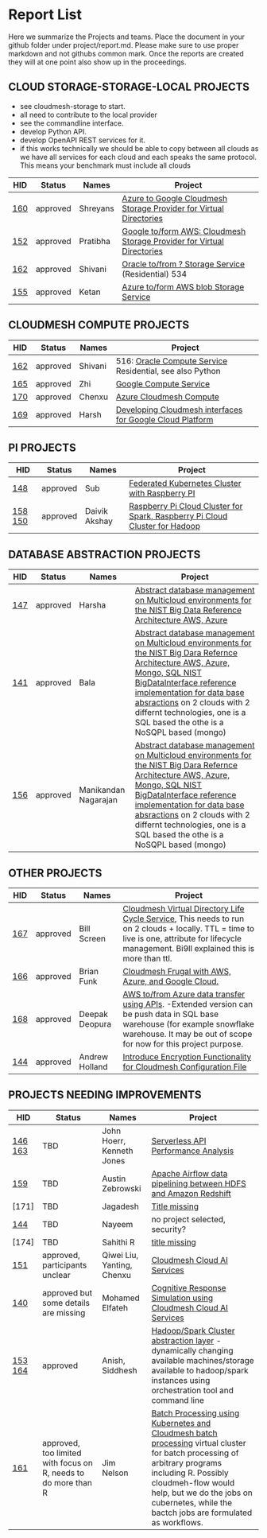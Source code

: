 # Report List

Here we summarize the Projects and teams. Place the document in your
github folder under project/report.md. Please make sure to use proper
markdown and not githubs common mark. Once the reports are created they
will at one point also show up in the proceedings.

## CLOUD STORAGE-STORAGE-LOCAL PROJECTS

* see cloudmesh-storage to start. 
* all need to contribute to the local provider
* see the commandline interface.
* develop Python API.
* develop OpenAPI REST services for it.
* if this works technically we should be able to copy between all clouds as we have 
  all services for each cloud and each speaks the same protocol. This means your benchmark must include all clouds


| HID	| Status |	Names |	Project| 
|-|--|---|---------------|
| [160] | approved |	Shreyans |	[Azure to Google Cloudmesh Storage Provider for Virtual Directories](https://github.com/cloudmesh-community/fa19-516-160/blob/master/project/report.md) |
| [152] | approved | Pratibha	| [Google to/form AWS: Cloudmesh Storage Provider for Virtual Directories](https://github.com/cloudmesh-community/fa19-516-152/blob/master/project/report.md) | 
| [162]	| approved | Shivani | [Oracle to/from ? Storage Service](https://github.com/cloudmesh-community/fa19-516-162/blob/master/project/report.md) (Residential) 534|
| [155]	| approved | Ketan	| [Azure to/form AWS blob Storage Service](https://github.com/cloudmesh-community/fa19-516-155/blob/master/project/report.md)  |

[140]: https://github.com/cloudmesh-community/fa19-516-140
[141]: https://github.com/cloudmesh-community/fa19-516-141
[142]: https://github.com/cloudmesh-community/fa19-516-142
[143]: https://github.com/cloudmesh-community/fa19-516-143
[144]: https://github.com/cloudmesh-community/fa19-516-144
[145]: https://github.com/cloudmesh-community/fa19-516-145
[146]: https://github.com/cloudmesh-community/fa19-516-146
[147]: https://github.com/cloudmesh-community/fa19-516-147
[148]: https://github.com/cloudmesh-community/fa19-516-148
[149]: https://github.com/cloudmesh-community/fa19-516-149
[150]: https://github.com/cloudmesh-community/fa19-516-150
[151]: https://github.com/cloudmesh-community/fa19-516-151
[152]: https://github.com/cloudmesh-community/fa19-516-152
[153]: https://github.com/cloudmesh-community/fa19-516-153
[154]: https://github.com/cloudmesh-community/fa19-516-154
[155]: https://github.com/cloudmesh-community/fa19-516-155
[156]: https://github.com/cloudmesh-community/fa19-516-156
[157]: https://github.com/cloudmesh-community/fa19-516-157
[158]: https://github.com/cloudmesh-community/fa19-516-158
[159]: https://github.com/cloudmesh-community/fa19-516-159
[160]: https://github.com/cloudmesh-community/fa19-516-160
[161]: https://github.com/cloudmesh-community/fa19-516-161
[162]: https://github.com/cloudmesh-community/fa19-516-162
[163]: https://github.com/cloudmesh-community/fa19-516-163
[164]: https://github.com/cloudmesh-community/fa19-516-164
[165]: https://github.com/cloudmesh-community/fa19-516-165
[166]: https://github.com/cloudmesh-community/fa19-516-166
[167]: https://github.com/cloudmesh-community/fa19-516-167
[168]: https://github.com/cloudmesh-community/fa19-516-168
[169]: https://github.com/cloudmesh-community/fa19-516-169
[170]: https://github.com/cloudmesh-community/fa19-516-170


## CLOUDMESH COMPUTE PROJECTS

| HID	| Status |	Names |	Project| 
|-|--|---|---------------|
| [162]	| approved	| Shivani | 516: [Oracle Compute Service]((https://github.com/cloudmesh-community/fa19-516-162/blob/master/project/report.md)) Residential, see also Python |
| [165]	| approved	| Zhi	  | [Google Compute Service](https://github.com/cloudmesh-community/fa19-516-165/blob/master/project/report.md) |
| [170]	| approved	| Chenxu  |	[Azure Cloudmesh Compute](https://github.com/cloudmesh-community/fa19-516-170/blob/master/project/report.md) |
| [169]	| approved	| Harsh	  | [Developing Cloudmesh interfaces for Google Cloud Platform](https://github.com/cloudmesh-community/fa19-516-169/blob/master/project/report.md) |

## PI PROJECTS

| HID	| Status |	Names |	Project| 
|-|--|---|---------------|
| [148]	| approved |	Sub|	[Federated Kubernetes Cluster with Raspberry PI](https://github.com/cloudmesh-community/fa19-516-148/blob/master/project/report.md) |
| [158] [150]	| approved	| Daivik Akshay	| [Raspberry Pi Cloud Cluster for Spark, Raspberry Pi Cloud Cluster for Hadoop](https://github.com/cloudmesh-community/fa19-516-158/blob/master/project/report.md) |

## DATABASE ABSTRACTION PROJECTS
 
| HID	| Status |	Names |	Project| 
|-|--|---|---------------|
| [147]	| approved	| Harsha	| [Abstract database management on Multicloud environments for the NIST Big Data Reference Architecture AWS, Azure](https://github.com/cloudmesh-community/fa19-516-147/blob/master/project/report.md) |
| [141] | approved| 	Bala	| [Abstract database management on Multicloud environments for the NIST Big Dara Refernce Architecture AWS, Azure, Mongo, SQL NIST BigDataInterface reference implementation for data base absractions](https://github.com/cloudmesh-community/fa19-516-141/blob/master/project/report.md) on 2 clouds with 2 differnt technologies, one is a SQL based the othe is a NoSQPL based (mongo) |
| [156] | approved| 	Manikandan Nagarajan	| [Abstract database management on Multicloud environments for the NIST Big Dara Refernce Architecture AWS, Azure, Mongo, SQL NIST BigDataInterface reference implementation for data base absractions](https://github.com/cloudmesh-community/fa19-516-156/blob/master/project/report.md) on 2 clouds with 2 differnt technologies, one is a SQL based the othe is a NoSQPL based (mongo) |

## OTHER PROJECTS

| HID	| Status |	Names |	Project| 
|-|--|---|---------------|
| [167] | approved | Bill Screen	| [Cloudmesh Virtual Directory Life Cycle Service](https://github.com/cloudmesh-community/fa19-516-167/blob/master/project/report.md), This needs to run on 2 clouds + locally.  TTL = time to live is one, attribute for lifecycle management. Bi9ll explained this is more than ttl. |
| [166] | approved | Brian Funk	| [Cloudmesh Frugal with AWS, Azure, and Google Cloud.](https://github.com/cloudmesh-community/fa19-516-166/blob/master/project/report.md) |
| [168]	| approved | Deepak Deopura | [AWS to/from Azure data transfer using APIs](https://github.com/cloudmesh-community/fa19-516-168/blob/master/project/report.md). -Extended version can be push data in SQL base warehouse (for example snowflake warehouse. It may be out of scope for now for this project purpose. |
| [144] | approved	| Andrew Holland | [Introduce Encryption Functionality for Cloudmesh Configuration File](https://github.com/cloudmesh-community/fa19-516-144/blob/master/project/report.md) |

## PROJECTS NEEDING IMPROVEMENTS

| HID	| Status |	Names |	Project| 
|-|--|---|---------------|
| [146] [163](https://github.com/cloudmesh-community/fa19-516-163/blob/master/project/report.md) | TBD | John Hoerr, Kenneth Jones| [Serverless API Performance Analysis](https://github.com/cloudmesh-community/fa19-516-146/blob/master/project/report.md) |
| [159] | TBD | Austin Zebrowski | [Apache Airflow data pipelining between HDFS and Amazon Redshift](https://github.com/cloudmesh-community/fa19-516-159/blob/master/project/report.md) |
| [171] | TBD	| Jagadesh	| [Title missing](https://github.com/cloudmesh-community/fa19-516-171/blob/master/project/report.md) |
| [144] | TBD	| Nayeem|  no project selected, security?| 
| [174] | TBD |		Sahithi	R | [title missing](https://github.com/cloudmesh-community/fa19-516-174/blob/master/project/report.md) |
| [151] | approved, participants unclear | Qiwei Liu, Yanting, Chenxu	| [Cloudmesh Cloud AI Services](https://github.com/cloudmesh-community/fa19-516-151/blob/master/project/report.md)  |
| [140] | approved but some details are missing| Mohamed Elfateh	| [Cognitive Response Simulation using Cloudmesh Cloud AI Services](https://github.com/cloudmesh-community/fa19-516-140/blob/master/project/report.md) |
| [153] [164](https://github.com/cloudmesh-community/fa19-516-164/blob/master/project/report.md)	| approved |	Anish, Siddhesh	| [Hadoop/Spark Cluster abstraction layer](https://github.com/cloudmesh-community/fa19-516-153/blob/master/project/report.md) - dynamically changing available machines/storage available to hadoop/spark instances using orchestration tool and command line  |
| [161] | approved, too limited with focus on R, needs to do more than R | Jim Nelson	| [Batch Processing using Kubernetes and Cloudmesh batch processing](https://github.com/cloudmesh-community/fa19-516-161/blob/master/project/report.md) virtual cluster for batch processing of arbitrary programs including R. Possibly cloudmeh-flow would help, but we do the jobs on cubernetes, while the bactch jobs are formulated as workflows.  |
